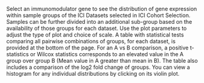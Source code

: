 Select an immunomodulator gene to see the distribution of gene expression within sample groups of the ICI Datasets selected in ICI Cohort Selection. Samples can be further divided into an additional sub-group based on the availability of those groups for each dataset. Use the plot parameters to adjust the type of plot and choice of scale. A table with statistical tests comparing all pairwise combinations of groups, for each dataset, is provided at the bottom of the page. For an A vs B comparison, a positive t-statistics or Wilcox statistics corresponds to an elevated value in the A group over group B (Mean value in A greater than mean in B). The table also includes a comparison of the log2 fold change of groups. You can view a histogram for any individual distributions by clicking on its violin plot.
